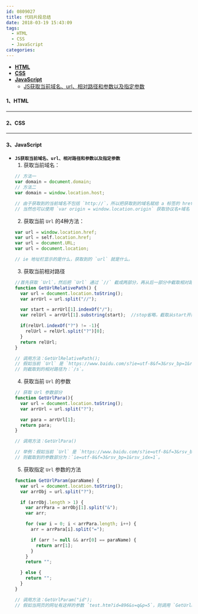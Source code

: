 ```yaml
---
id: 0809027
title: 代码片段总结
date: 2018-03-19 15:43:09
tags:
  - HTML
  - CSS
  - JavaScript
categories:
---
```


- **<a href="#html">HTML</a>**
- **<a href="#css">CSS</a>**
- **<a href="#javascript">JavaScript</a>**
  - <a href="#getUrlParam">JS获取当前域名、url、相对路径和参数以及指定参数</a>



#### <a name="html">1、HTML</a>


----
#### <a name="css">2、CSS</a>


----
#### <a name="javascript">3、JavaScript</a>

- **<a name="getUrlParam">`JS获取当前域名、url、相对路径和参数以及指定参数`</a>**
  1. 获取当前域名：
  ```js
  // 方法一
  var domain = document.domain;
  // 方法二
  var domain = window.location.host;

  // 由于获取到的当前域名不包括 `http://`，所以把获取到的域名赋给 a 标签的 href 时，别忘了加上 `http://`，否则单击链接时导航会出错,
  // 当然也可以使用 `var origin = window.location.origin` 获取协议名+域名
  ```
  2. 获取当前 `Url` 的4种方法：
  ```js
  var url = window.location.href;
  var url = self.location.href;
  var url = document.URL;
  var url = document.location;

  // ie 地址栏显示的是什么，获取到的 `url` 就是什么。
  ```
  3. 获取当前相对路径
  ```js
  //首先获取 `Url`，然后把 `Url` 通过 `//` 截成两部分，再从后一部分中截取相对路径。如果截取到的相对路径中有参数，则把参数去掉。
  function GetUrlRelativePath() {
    var url = document.location.toString();
    var arrUrl = url.split("//");

    var start = arrUrl[1].indexOf("/");
    var relUrl = arrUrl[1].substring(start);  //stop省略，截取从start开始到结尾的所有字符

    if(relUrl.indexOf("?") != -1){
      relUrl = relUrl.split("?")[0];
    }
    return relUrl;
  }

  // 调用方法：GetUrlRelativePath();
  // 假如当前 `Url` 是 `https://www.baidu.com/s?ie=utf-8&f=3&rsv_bp=1&rsv_idx=1`，
  // 则截取到的相对路径为：`/s`。
  ```
  4. 获取当前 `Url` 的参数
  ```js
  // 获取 Url 参数部分
  function GetUrlPara(){
    var url = document.location.toString();
    var arrUrl = url.split("?");

    var para = arrUrl[1];
    return para;
  }

  // 调用方法：GetUrlPara()

  // 举例：假如当前 `Url` 是 `https://www.baidu.com/s?ie=utf-8&f=3&rsv_bp=1&rsv_idx=1`，
  // 则截取到的参数部分为：`ie=utf-8&f=3&rsv_bp=1&rsv_idx=1`。
  ```
  5. 获取指定 `Url` 参数的方法
  ```js
  function GetUrlParam(paraName) {
    var url = document.location.toString();
    var arrObj = url.split("?");

    if (arrObj.length > 1) {
      var arrPara = arrObj[1].split("&");
      var arr;

      for (var i = 0; i < arrPara.length; i++) {
        arr = arrPara[i].split("=");

        if (arr != null && arr[0] == paraName) {
          return arr[1];
        }
      }
      return "";

    } else {
      return "";
    }
  }

  // 调用方法：GetUrlParam("id");
  // 假如当网页的网址有这样的参数 `test.htm?id=896&s=q&p=5`，则调用 `GetUrlParam("p")`，返回 5。
  ```

